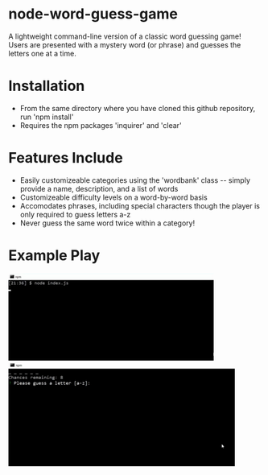 # node-word-guess-game
A lightweight command-line version of a classic word guessing game!  Users are presented with a mystery word (or phrase) and guesses the letters one at a time. 

# Installation
* From the same directory where you have cloned this github repository, run 'npm install'
* Requires the npm packages 'inquirer' and 'clear' 

# Features Include
* Easily customizeable categories using the 'wordbank' class -- simply provide a name, description, and a list of words
* Customizeable difficulty levels on a word-by-word basis
* Accomodates phrases, including special characters though the player is only required to guess letters a-z
* Never guess the same word twice within a category!

# Example Play
![Selection](gameplay.gif "Select your category")
![Game Play](selection.gif "Example Game Play")